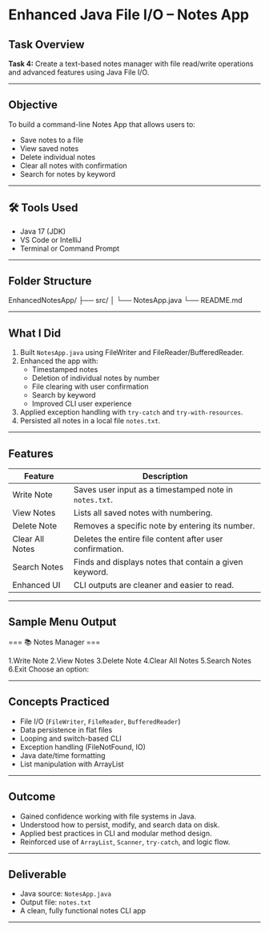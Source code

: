 #  Enhanced Java File I/O – Notes App

## Task Overview

**Task 4:** Create a text-based notes manager with file read/write operations and advanced features using Java File I/O.

---

## Objective

To build a command-line Notes App that allows users to:
- Save notes to a file
- View saved notes
- Delete individual notes
- Clear all notes with confirmation
- Search for notes by keyword

---

## 🛠 Tools Used

- Java 17 (JDK)
- VS Code or IntelliJ
- Terminal or Command Prompt

---

##  Folder Structure
EnhancedNotesApp/
├── src/
│ └── NotesApp.java
└── README.md

---

##  What I Did

1. Built `NotesApp.java` using FileWriter and FileReader/BufferedReader.
2. Enhanced the app with:
   -  Timestamped notes
   -  Deletion of individual notes by number
   -  File clearing with user confirmation
   -  Search by keyword
   -  Improved CLI user experience
3. Applied exception handling with `try-catch` and `try-with-resources`.
4. Persisted all notes in a local file `notes.txt`.

---

##  Features

| Feature             | Description                                                 |
|---------------------|-------------------------------------------------------------|
|  Write Note        | Saves user input as a timestamped note in `notes.txt`.      |
|  View Notes        | Lists all saved notes with numbering.                       |
|  Delete Note       | Removes a specific note by entering its number.             |
|  Clear All Notes   | Deletes the entire file content after user confirmation.    |
|  Search Notes      | Finds and displays notes that contain a given keyword.      |
|  Enhanced UI       | CLI outputs are cleaner and easier to read.                 |

---

## Sample Menu Output

=== 📚 Notes Manager ===

1.Write Note
2.View Notes
3.Delete Note
4.Clear All Notes
5.Search Notes
6.Exit
Choose an option:


---

## Concepts Practiced

- File I/O (`FileWriter`, `FileReader`, `BufferedReader`)
- Data persistence in flat files
- Looping and switch-based CLI
- Exception handling (FileNotFound, IO)
- Java date/time formatting
- List manipulation with ArrayList

---

## Outcome

- Gained confidence working with file systems in Java.
- Understood how to persist, modify, and search data on disk.
- Applied best practices in CLI and modular method design.
- Reinforced use of `ArrayList`, `Scanner`, `try-catch`, and logic flow.

---
##  Deliverable

- Java source: `NotesApp.java`
- Output file: `notes.txt`
- A clean, fully functional notes CLI app

---